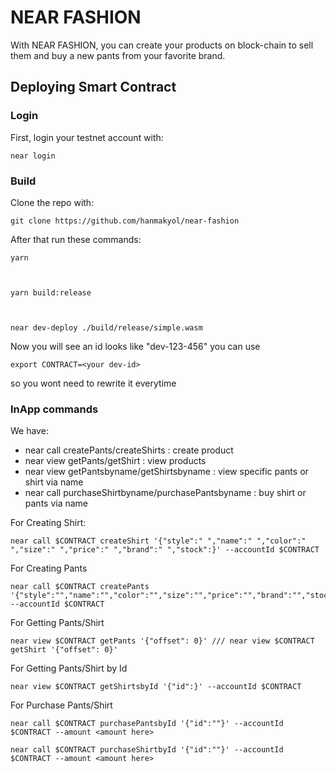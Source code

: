 # NEAR FASHION
With NEAR FASHION, you can create your products on block-chain to sell them and buy a new pants from your favorite brand.

## Deploying Smart Contract
### Login
First, login your testnet account with:
    
    near login
    
### Build
Clone the repo with:
    
    git clone https://github.com/hanmakyol/near-fashion
    

After that run these commands:
    
    yarn
    

    
    yarn build:release
    

    
    near dev-deploy ./build/release/simple.wasm
    

 Now you will see an id looks like "dev-123-456" you can use 
    
    export CONTRACT=<your dev-id>
    
so you wont need to rewrite it everytime

### InApp commands
We have: 
- near call createPants/createShirts : create product
- near view getPants/getShirt : view products
- near view getPantsbyname/getShirtsbyname : view specific pants or shirt via name
- near call purchaseShirtbyname/purchasePantsbyname : buy shirt or pants via name

For Creating Shirt:
    
    near call $CONTRACT createShirt '{"style":" ","name":" ","color":" ","size":" ","price":" ","brand":" ","stock":}' --accountId $CONTRACT
    

For Creating Pants
    
    near call $CONTRACT createPants '{"style":"","name":"","color":"","size":"","price":"","brand":"","stock":}' --accountId $CONTRACT
    

For Getting Pants/Shirt
    
    near view $CONTRACT getPants '{"offset": 0}' /// near view $CONTRACT getShirt '{"offset": 0}'

For Getting Pants/Shirt by Id

    near view $CONTRACT getShirtsbyId '{"id":}' --accountId $CONTRACT

For Purchase Pants/Shirt

    near call $CONTRACT purchasePantsbyId '{"id":""}' --accountId $CONTRACT --amount <amount here>

    near call $CONTRACT purchaseShirtbyId '{"id":""}' --accountId $CONTRACT --amount <amount here>


    




